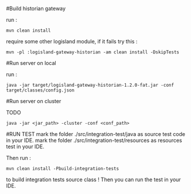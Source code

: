 #Build historian gateway

run :
```shell script
mvn clean install
```

require some other logisland module, if it fails try this :

```shell script
mvn -pl :logisland-gateway-historian -am clean install -DskipTests
```

#Run server on local

run :
```shell script
java -jar target/logisland-gateway-historian-1.2.0-fat.jar -conf target/classes/config.json
```

#Run server on cluster

TODO
```shell script
java -jar <jar_path> -cluster -conf <conf_path>
```

#RUN TEST
mark the folder ./src/integration-test/java as source test code in your IDE.
mark the folder ./src/integration-test/resources as resources test in your IDE.

Then run :
```shell script
mvn clean install -Pbuild-integration-tests
``` 

to build integration tests source class ! Then you can run the test in your IDE.